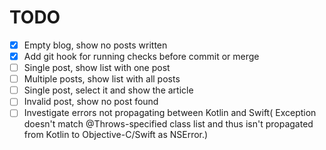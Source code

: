# TODO
- [x] Empty blog, show no posts written
- [x] Add git hook for running checks before commit or merge
- [ ] Single post, show list with one post
- [ ] Multiple posts, show list with all posts
- [ ] Single post, select it and show the article
- [ ] Invalid post, show no post found
- [ ] Investigate errors not propagating between Kotlin and Swift( Exception doesn't match @Throws-specified class list and thus isn't propagated from Kotlin to Objective-C/Swift as NSError.)